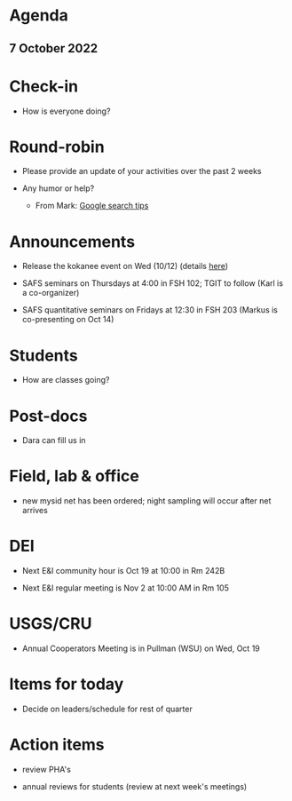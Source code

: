 # Agenda

## 7 October 2022


# Check-in

* How is everyone doing?


# Round-robin

* Please provide an update of your activities over the past 2 weeks

* Any humor or help?
    * From Mark: [Google search tips](https://twitter.com/MakadiaHarsh/status/1577275131050827781)


# Announcements

* Release the kokanee event on Wed (10/12) (details [here](https://www.lakesammamishrefuge.org/upcoming-events/event-one-n5g6s-hbp8y-pxhj9-tnc7w-n3hdt-84f26-p9ewl-2w5fn-pyppc-zcxr2))

* SAFS seminars on Thursdays at 4:00 in FSH 102; TGIT to follow (Karl is a co-organizer)

* SAFS quantitative seminars on Fridays at 12:30 in FSH 203 (Markus is co-presenting on Oct 14)


# Students

* How are classes going?


# Post-docs

* Dara can fill us in


# Field, lab & office

* new mysid net has been ordered; night sampling will occur after net arrives


# DEI

* Next E&I community hour is Oct 19 at 10:00 in Rm 242B

* Next E&I regular meeting is Nov 2 at 10:00 AM in Rm 105


# USGS/CRU

* Annual Cooperators Meeting is in Pullman (WSU) on Wed, Oct 19


# Items for today

* Decide on leaders/schedule for rest of quarter


# Action items

* review PHA's

* annual reviews for students (review at next week's meetings)

